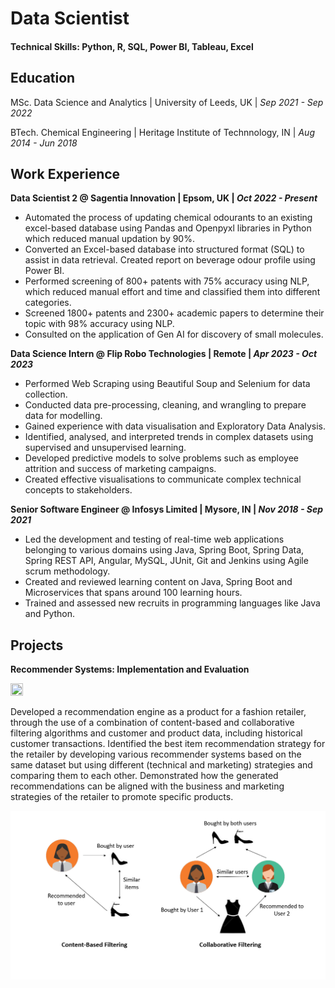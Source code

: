 # Data Scientist

#### Technical Skills: Python, R, SQL, Power BI, Tableau, Excel


## Education

MSc. Data Science and Analytics | University of Leeds, UK | _Sep 2021 - Sep 2022_

BTech. Chemical Engineering | Heritage Institute of Technnology, IN | _Aug 2014 - Jun 2018_


## Work Experience
**Data Scientist 2 @ Sagentia Innovation | Epsom, UK | _Oct 2022 - Present_**
- Automated the process of updating chemical odourants to an existing excel-based database using Pandas and Openpyxl libraries in Python which reduced manual updation by 90%.
- Converted an Excel-based database into structured format (SQL) to assist in data retrieval. Created report on beverage odour profile using Power BI.
-	Performed screening of 800+ patents with 75% accuracy using NLP, which reduced manual effort and time and classified them into different categories.
-	Screened 1800+ patents and 2300+ academic papers to determine their topic with 98% accuracy using NLP. 
-	Consulted on the application of Gen AI for discovery of small molecules. 

**Data Science Intern @ Flip Robo Technologies | Remote | _Apr 2023 - Oct 2023_**
-	Performed Web Scraping using Beautiful Soup and Selenium for data collection. 
-	Conducted data pre-processing, cleaning, and wrangling to prepare data for modelling.
-	Gained experience with data visualisation and Exploratory Data Analysis.
-	Identified, analysed, and interpreted trends in complex datasets using supervised and unsupervised learning.
-	Developed predictive models to solve problems such as employee attrition and success of marketing campaigns.
-	Created effective visualisations to communicate complex technical concepts to stakeholders.

**Senior Software Engineer @ Infosys Limited | Mysore, IN | _Nov 2018 - Sep 2021_**
-	Led the development and testing of real-time web applications belonging to various domains using Java, Spring Boot, Spring Data, Spring REST API, Angular, MySQL, JUnit, Git and Jenkins using Agile scrum methodology.
-	Created and reviewed learning content on Java, Spring Boot and Microservices that spans around 100 learning hours.
-	Trained and assessed new recruits in programming languages like Java and Python.


## Projects
**Recommender Systems: Implementation and Evaluation**

<img src="https://raw.githubusercontent.com/FortAwesome/Font-Awesome/6.x/svgs/solid/note-sticky.svg" width="20" height="20" href="https://www.mrs.org.uk/blog/gkb/recommender-systems-implementation-and-evaluation">

Developed a recommendation engine as a product for a fashion retailer, through the use of a combination of content-based and collaborative filtering algorithms and customer and product data, including historical customer transactions. Identified the best item recommendation strategy for the retailer by developing various recommender systems based on the same dataset but using different (technical and marketing) strategies and comparing them to each other. Demonstrated how the generated recommendations can be aligned with the business and marketing strategies of the retailer to promote specific products.

![Recommender Systems](/assets/img/cb-cf.png)
